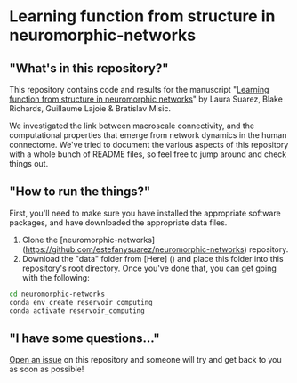 # Learning function from structure in neuromorphic-networks


## "What's in this repository?"

This repository contains code and results for the manuscript "[Learning function from structure in neuromorphic networks](https://www.biorxiv.org/content/10.1101/2020.11.10.350876v1)" by Laura Suarez, Blake Richards, Guillaume Lajoie & Bratislav Misic.

We investigated the link between macroscale connectivity, and the computational properties that emerge from network dynamics in the human connectome.
We've tried to document the various aspects of this repository with a whole bunch of README files, so feel free to jump around and check things out.

## "How to run the things?"

First, you'll need to make sure you have installed the appropriate software packages, and have downloaded the appropriate data files. 

1. Clone the [neuromorphic-networks] (https://github.com/estefanysuarez/neuromorphic-networks) repository.
2. Download the "data" folder from [Here] () and place this folder into this repository's root directory.
Once you've done that, you can get going with the following:

```bash
cd neuromorphic-networks
conda env create reservoir_computing 
conda activate reservoir_computing

```


## "I have some questions..."

[Open an issue](https://github.com/estefanysuarez/neuromorphic-networks/issues) on this repository and someone will try and get back to you as soon as possible!
